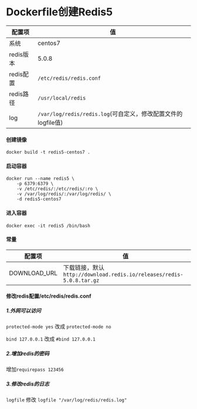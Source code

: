 Dockerfile创建Redis5
====

配置项 | 值  
-|-
系统 | centos7
redis版本 | 5.0.8
redis配置 | `/etc/redis/redis.conf`
redis路径 | `/usr/local/redis`
log | `/var/log/redis/redis.log`(可自定义，修改配置文件的logfile值)

#### 创建镜像
```
docker build -t redis5-centos7 .
```

#### 启动容器
```
docker run --name redis5 \
    -p 6379:6379 \
    -v /etc/redis/:/etc/redis/:ro \
    -v /var/log/redis/:/var/log/redis/ \
    -d redis5-centos7
```

#### 进入容器
```
docker exec -it redis5 /bin/bash
```

#### 常量
配置项 | 值  
-|-
DOWNLOAD_URL | 下载链接，默认`http://download.redis.io/releases/redis-5.0.8.tar.gz`

#### 修改redis配置/etc/redis/redis.conf
##### 1.外网可以访问

`protected-mode yes` 改成 `protected-mode no`

`bind 127.0.0.1` 改成 `#bind 127.0.0.1`

##### 2.增加redis的密码

增加`requirepass 123456`

##### 3.修改redis的日志

`logfile` 修改 `logfile "/var/log/redis/redis.log"`
